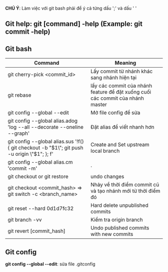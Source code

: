 **CHÚ Ý**: Làm việc với git bash phải để ý cả từng dấu ';' và dấu ' '

## Git help: git [command] -help (Example: git commit -help)

## Git bash
Command | Meaning
--- | ---
git cherry-pick <commit_id> | Lấy commit từ nhánh khác sang nhánh hiện tại 
git rebase | lấy các commit của nhánh feature để đặt xuống cuối các commit của nhánh master
git config --global --edit | Mở file config để sửa
git config --global alias.adog 'log --all --decorate --oneline --graph' | Đặt alias để viết nhanh hơn
git config --global alias.sus '!f() { git checkout -b \"$1\"; git push -u origin \"$1\"; }; f' | Create and Set upstream local branch 
git config --global alias.cm 'commit -m' | .
git checkout <fileName> or git restore <fileName> | undo changes <fileName>
git checkout <commit_hash> => git switch -c <branch_name> | Nhảy về thời điểm commit cũ và tạo nhánh mới từ thời điểm đó
git reset --hard 0d1d7fc32 | Hard delete unpublished commits
git branch -vv | Kiểm tra origin branch
git revert [commit_hash] | Undo published commits with new commits

## Git config
**git config --global --edit**: sửa file .gitconfig
